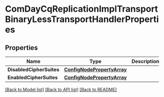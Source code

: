 # ComDayCqReplicationImplTransportBinaryLessTransportHandlerProperties

## Properties
Name | Type | Description | Notes
------------ | ------------- | ------------- | -------------
**DisabledCipherSuites** | [**ConfigNodePropertyArray**](configNodePropertyArray.md) |  | [optional] 
**EnabledCipherSuites** | [**ConfigNodePropertyArray**](configNodePropertyArray.md) |  | [optional] 

[[Back to Model list]](../README.md#documentation-for-models) [[Back to API list]](../README.md#documentation-for-api-endpoints) [[Back to README]](../README.md)


